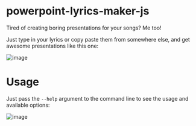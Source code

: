 # powerpoint-lyrics-maker-js
Tired of creating boring presentations for your songs? Me too!

Just type in your lyrics or copy paste them from somewhere else, and get awesome presentations like this one:

![image](https://user-images.githubusercontent.com/2071672/136639371-e793b423-4c34-4cfa-8ccd-9fa02723ac98.png)

# Usage
Just pass the `--help` argument to the command line to see the usage and available options:

![image](https://user-images.githubusercontent.com/2071672/136639446-cdbea9bb-6877-43ed-8d30-db1bc67f5bca.png)
